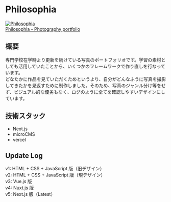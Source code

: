 # Philosophia

<a href="https://philosophia000.vercel.app/" target="_blank"><img src="web-image.png" alt="Philosophia"><br>Philosophia - Photography portfolio</a>

## 概要

専門学校在学時より更新を続けている写真のポートフォリオです。学習の素材としても活用していたことから、いくつかのフレームワークで作り直しを行なっています。<br>
どなたかに作品を見ていただくためというより、自分がどんなふうに写真を撮影してきたかを見返すために制作しました。そのため、写真のジャンル分け等をせず、ビジュアル的な優劣もなく、ログのように全てを確認しやすいデザインにしています。

## 技術スタック

- Next.js
- microCMS
- vercel

## Update Log

v1: HTML + CSS + JavaScript 版（旧デザイン）<br>
v2: HTML + CSS + JavaScript 版（現デザイン）<br>
v3: Vue.js 版<br>
v4: Nuxt.js 版<br>
v5: Next.js 版（Latest）
